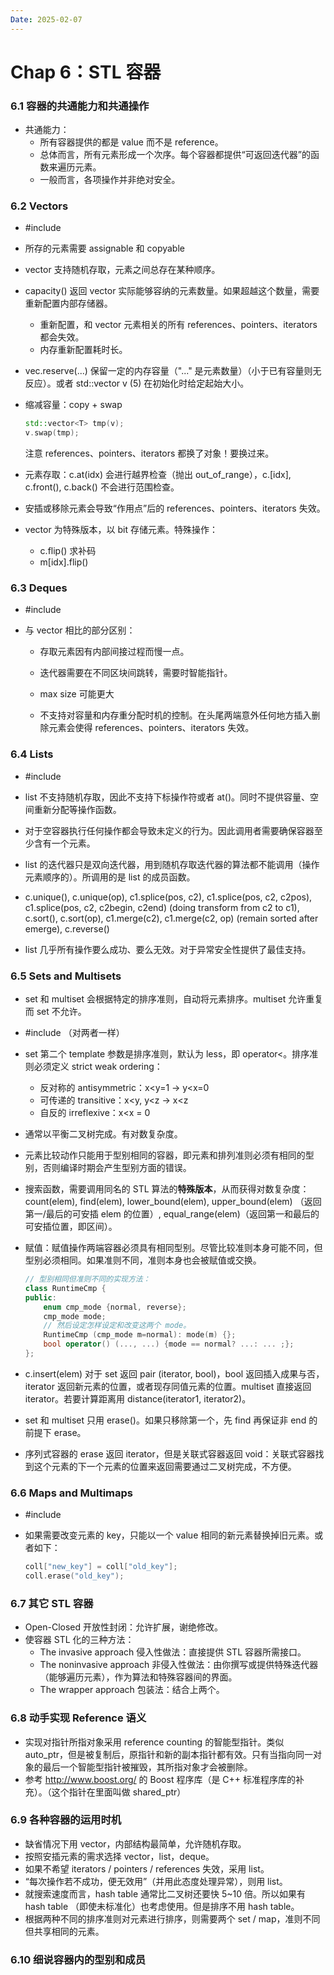 ```yaml
---
Date: 2025-02-07
---
```


# Chap 6：STL 容器

### 6.1 容器的共通能力和共通操作

- 共通能力：
  - 所有容器提供的都是 value 而不是 reference。
  - 总体而言，所有元素形成一个次序。每个容器都提供“可返回迭代器”的函数来遍历元素。
  - 一般而言，各项操作并非绝对安全。

### 6.2 Vectors

- #include <vector>

- 所存的元素需要 assignable 和 copyable

- vector 支持随机存取，元素之间总存在某种顺序。

- capacity() 返回 vector 实际能够容纳的元素数量。如果超越这个数量，需要重新配置内部存储器。
  - 重新配置，和 vector 元素相关的所有 references、pointers、iterators 都会失效。
  - 内存重新配置耗时长。
  
- vec.reserve(...) 保留一定的内存容量（"..." 是元素数量）（小于已有容量则无反应）。或者 std::vector<int> v (5) 在初始化时给定起始大小。

- 缩减容量：copy + swap
  ```cpp
  std::vector<T> tmp(v);
  v.swap(tmp);
  ```

  注意 references、pointers、iterators 都换了对象！要换过来。

- 元素存取：c.at(idx) 会进行越界检查（抛出 out_of_range），c.[idx], c.front(), c.back() 不会进行范围检查。

- 安插或移除元素会导致“作用点”后的 references、pointers、iterators 失效。

- vector<bool> 为特殊版本，以 bit 存储元素。特殊操作：

  - c.flip() 求补码
  - m[idx].flip()

### 6.3 Deques

- #include <deque>

- 与 vector 相比的部分区别：

  - 存取元素因有内部间接过程而慢一点。

  - 迭代器需要在不同区块间跳转，需要时智能指针。

  - max size 可能更大

  - 不支持对容量和内存重分配时机的控制。在头尾两端意外任何地方插入删除元素会使得 references、pointers、iterators 失效。

### 6.4 Lists
- #include <list>

- list 不支持随机存取，因此不支持下标操作符或者 at()。同时不提供容量、空间重新分配等操作函数。

- 对于空容器执行任何操作都会导致未定义的行为。因此调用者需要确保容器至少含有一个元素。

- list 的迭代器只是双向迭代器，用到随机存取迭代器的算法都不能调用（操作元素顺序的）。所调用的是 list 的成员函数。

- c.unique(), c.unique(op),
  c1.splice(pos, c2), c1.splice(pos, c2, c2pos), c1.splice(pos, c2, c2begin, c2end) (doing transform from c2 to c1), 
  c.sort(), c.sort(op), 
  c1.merge(c2), c1.merge(c2, op) (remain sorted after emerge), 
  c.reverse()

- list 几乎所有操作要么成功、要么无效。对于异常安全性提供了最佳支持。

### 6.5 Sets and Multisets
- set 和 multiset 会根据特定的排序准则，自动将元素排序。multiset 允许重复而 set 不允许。
- #include <set> （对两者一样）
- set 第二个 template 参数是排序准则，默认为 less，即 operator<。排序准则必须定义 strict weak ordering：
  - 反对称的 antisymmetric：x<y=1 -> y<x=0
  - 可传递的 transitive：x<y, y<z -> x<z
  - 自反的 irreflexive：x<x = 0
-  通常以平衡二叉树完成。有对数复杂度。
- 元素比较动作只能用于型别相同的容器，即元素和排列准则必须有相同的型别，否则编译时期会产生型别方面的错误。
- 搜索函数，需要调用同名的 STL 算法的**特殊版本**，从而获得对数复杂度：
  count(elem), find(elem), lower_bound(elem), upper_bound(elem) （返回第一/最后的可安插 elem 的位置）, equal_range(elem)（返回第一和最后的可安插位置，即区间）。
- 赋值：赋值操作两端容器必须具有相同型别。尽管比较准则本身可能不同，但型别必须相同。如果准则不同，准则本身也会被赋值或交换。
  ```cpp
  // 型别相同但准则不同的实现方法：
  class RuntimeCmp {
  public:
      enum cmp_mode {normal, reverse};
      cmp_mode mode;
      // 然后设定怎样设定和改变这两个 mode。
      RuntimeCmp (cmp_mode m=normal): mode(m) {};
      bool operator() (..., ...) {mode == normal? ...: ... ;};
  };
  ```

- c.insert(elem) 对于 set 返回 pair (iterator, bool)，bool 返回插入成果与否，iterator 返回新元素的位置，或者现存同值元素的位置。multiset 直接返回 iterator。若要计算距离用 distance(iterator1, iterator2)。

- set 和 multiset 只用 erase()。如果只移除第一个，先 find 再保证非 end 的前提下 erase。

- 序列式容器的 erase 返回 iterator，但是关联式容器返回 void：关联式容器找到这个元素的下一个元素的位置来返回需要通过二叉树完成，不方便。

### 6.6 Maps and Multimaps

- #include <map>

- 如果需要改变元素的 key，只能以一个 value 相同的新元素替换掉旧元素。或者如下：
  ```cpp
  coll["new_key"] = coll["old_key"];
  coll.erase("old_key");
  ```

### 6.7 其它 STL 容器

- Open-Closed 开放性封闭：允许扩展，谢绝修改。
- 使容器 STL 化的三种方法：
  - The invasive approach 侵入性做法：直接提供 STL 容器所需接口。
  - The noninvasive approach 非侵入性做法：由你撰写或提供特殊迭代器（能够遍历元素），作为算法和特殊容器间的界面。
  - The wrapper approach 包装法：结合上两个。

### 6.8 动手实现 Reference 语义

- 实现对指针所指对象采用 reference counting 的智能型指针。类似 auto_ptr，但是被复制后，原指针和新的副本指针都有效。只有当指向同一对象的最后一个智能型指针被摧毁，其所指对象才会被删除。
- 参考 http://www.boost.org/ 的 Boost 程序库（是 C++ 标准程序库的补充）。（这个指针在里面叫做 shared_ptr）

### 6.9 各种容器的运用时机

- 缺省情况下用 vector，内部结构最简单，允许随机存取。
- 按照安插元素的需求选择 vector，list，deque。
- 如果不希望 iterators / pointers / references 失效，采用 list。
- “每次操作若不成功，便无效用”（并用此态度处理异常），则用 list。
- 就搜索速度而言，hash table 通常比二叉树还要快 5~10 倍。所以如果有 hash table （即使未标准化）也考虑使用。但是排序不用 hash table。
- 根据两种不同的排序准则对元素进行排序，则需要两个 set / map，准则不同但共享相同的元素。

### 6.10 细说容器内的型别和成员

